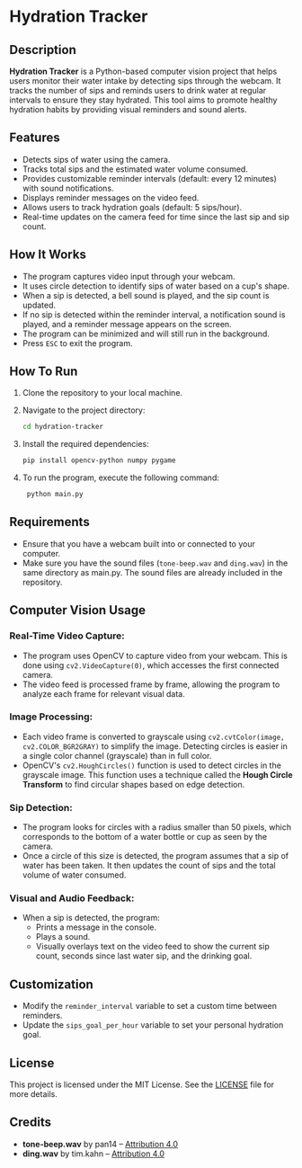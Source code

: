 # Hydration Tracker

## Description

**Hydration Tracker** is a Python-based computer vision project that helps users monitor their water intake by detecting sips through the webcam. It tracks the number of sips and reminds users to drink water at regular intervals to ensure they stay hydrated. This tool aims to promote healthy hydration habits by providing visual reminders and sound alerts.

## Features

- Detects sips of water using the camera.
- Tracks total sips and the estimated water volume consumed.
- Provides customizable reminder intervals (default: every 12 minutes) with sound notifications.
- Displays reminder messages on the video feed.
- Allows users to track hydration goals (default: 5 sips/hour).
- Real-time updates on the camera feed for time since the last sip and sip count.

## How It Works

- The program captures video input through your webcam.
- It uses circle detection to identify sips of water based on a cup's shape.
- When a sip is detected, a bell sound is played, and the sip count is updated.
- If no sip is detected within the reminder interval, a notification sound is played, and a reminder message appears on the screen.
- The program can be minimized and will still run in the background.
- Press `ESC` to exit the program.

## How To Run

1. Clone the repository to your local machine.

2. Navigate to the project directory:

   ```bash
   cd hydration-tracker
   ```

3. Install the required dependencies:

   ```bash
   pip install opencv-python numpy pygame
   ```

4. To run the program, execute the following command:

   ```bash
    python main.py
   ```

## Requirements

- Ensure that you have a webcam built into or connected to your computer.
- Make sure you have the sound files (`tone-beep.wav` and `ding.wav`) in the same directory as main.py. The sound files are already included in the repository.

## Computer Vision Usage

### Real-Time Video Capture:
- The program uses OpenCV to capture video from your webcam. This is done using `cv2.VideoCapture(0)`, which accesses the first connected camera.
- The video feed is processed frame by frame, allowing the program to analyze each frame for relevant visual data.

### Image Processing:
- Each video frame is converted to grayscale using `cv2.cvtColor(image, cv2.COLOR_BGR2GRAY)` to simplify the image. Detecting circles is easier in a single color channel (grayscale) than in full color.
- OpenCV's `cv2.HoughCircles()` function is used to detect circles in the grayscale image. This function uses a technique called the **Hough Circle Transform** to find circular shapes based on edge detection.

### Sip Detection:
- The program looks for circles with a radius smaller than 50 pixels, which corresponds to the bottom of a water bottle or cup as seen by the camera.
- Once a circle of this size is detected, the program assumes that a sip of water has been taken. It then updates the count of sips and the total volume of water consumed.

### Visual and Audio Feedback:
- When a sip is detected, the program:
  - Prints a message in the console.
  - Plays a sound.
  - Visually overlays text on the video feed to show the current sip count, seconds since last water sip, and the drinking goal.

## Customization

- Modify the `reminder_interval` variable to set a custom time between reminders.
- Update the `sips_goal_per_hour` variable to set your personal hydration goal.

## License

This project is licensed under the MIT License. See the [LICENSE](LICENSE) file for more details.

## Credits

- **tone-beep.wav** by pan14 – [Attribution 4.0](https://freesound.org/s/263133/)
- **ding.wav** by tim.kahn – [Attribution 4.0](https://freesound.org/s/91926/)

